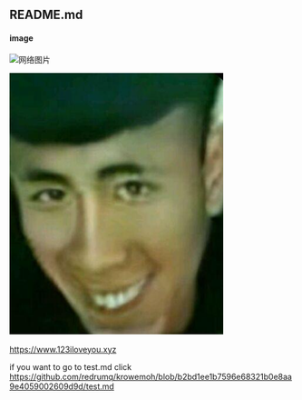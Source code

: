 
## README.md
####  image




![网络图片](http://i0.hdslb.com/bfs/article/125d882c379c965539fb528f31bdfc8c24713a82.jpg)


![avatar](https://github.com/redrumq/krowemoh/blob/28e21ffb9dccee9695ac458110211afc440642c8/ddd.png)




<https://www.123iloveyou.xyz>




if you want to go to test.md
click https://github.com/redrumq/krowemoh/blob/b2bd1ee1b7596e68321b0e8aa9e4059002609d9d/test.md
